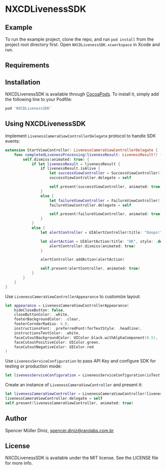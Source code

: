 # NXCDLivenessSDK
## Example

To run the example project, clone the repo, and run `pod install` from the project root directory first.
Open `NXCDLivenessSDK.xcworkspace` in Xcode and run.

## Requirements

## Installation

NXCDLivenessSDK is available through [CocoaPods](https://cocoapods.org). To install
it, simply add the following line to your Podfile:

```ruby
pod 'NXCDLivenessSDK'
```

## Using NXCDLivenessSDK

Implement `LivenessCameraViewControllerDelegate` protocol to handle SDK events:

```swift
extension StartViewController: LivenessCameraViewControllerDelegate {
    func completedLivenessProcessing(livenessResult: LivenessResult?) {
        self.dismiss(animated: true) {
            if let livenessResult = livenessResult {
                if livenessResult.isAlive {
                    let successViewController = SuccessViewController()
                    successViewController.delegate = self

                    self.present(successViewController, animated: true)
                }
                else {
                    let failureViewController = FailureViewController()
                    failureViewController.delegate = self

                    self.present(failureViewController, animated: true)
                }
            }
            else {
                let alertController = UIAlertController(title: "Ooops!", message: "Desculpe o transtorno, mas ocorreu um erro. Por favor, tente novamente.", preferredStyle: .alert)

                let alertAction = UIAlertAction(title: "OK", style: .default) { (_) in
                    alertController.dismiss(animated: true)
                }

                alertController.addAction(alertAction)

                self.present(alertController, animated: true)
            }
        }
    }
}
```

Use  `LivenessCameraViewControllerAppearance` to customize layout:

```swift
let appearance = LivenessCameraViewControllerAppearance(
    hideCloseButton: false,
    closeButtonColor: .white,
    footerBackgroundColor: .clear,
    footerCornderRadius: 6.0,
    instructionsFont: .preferredFont(forTextStyle: .headline),
    instructionsTextColor: .white,
    faceCutoutBackgroundColor: UIColor.black.withAlphaComponent(0.5),
    faceCutoutPositiveColor: UIColor.green,
    faceCutoutNegativeColor: UIColor.red
)
```

Use `LivenessServiceConfiguration` to pass API Key and configure SDK for testing or production mode:

```swift
let livenessServiceConfiguration = LivenessServiceConfiguration(isTest: false, apiKey: "<put your api key here>")
```

Create an instance of `LivenessCameraViewController` and present it:

```swift
let livenessCameraViewController = LivenessCameraViewController(livenessServiceConfiguration: livenessServiceConfiguration, appearance: appearance)
livenessCameraViewController.delegate = self
self.present(livenessCameraViewController, animated: true)
```

## Author

Spencer Müller Diniz, spencer.diniz@rarolabs.com.br

## License

NXCDLivenessSDK is available under the MIT license. See the LICENSE file for more info.
